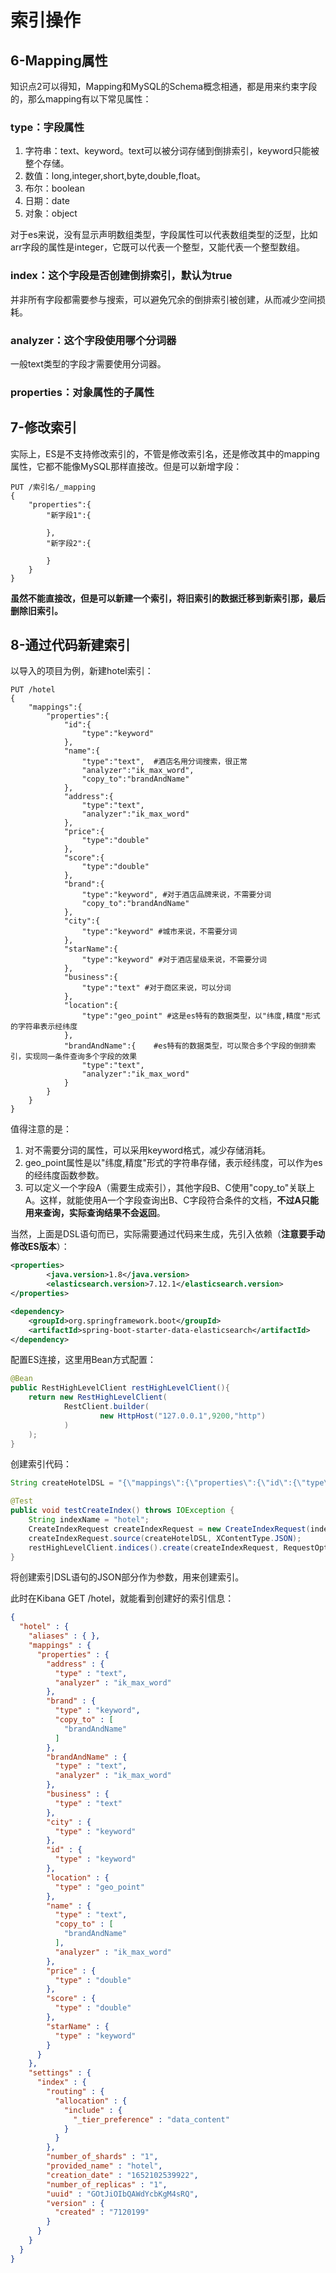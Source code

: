 # 索引操作

## 6-Mapping属性

知识点2可以得知，Mapping和MySQL的Schema概念相通，都是用来约束字段的，那么mapping有以下常见属性：

### type：字段属性

1. 字符串：text、keyword。text可以被分词存储到倒排索引，keyword只能被整个存储。
2. 数值：long,integer,short,byte,double,float。
3. 布尔：boolean
4. 日期：date
5. 对象：object

对于es来说，没有显示声明数组类型，字段属性可以代表数组类型的泛型，比如arr字段的属性是integer，它既可以代表一个整型，又能代表一个整型数组。

### index：这个字段是否创建倒排索引，默认为true

并非所有字段都需要参与搜索，可以避免冗余的倒排索引被创建，从而减少空间损耗。

### analyzer：这个字段使用哪个分词器

一般text类型的字段才需要使用分词器。

### properties：对象属性的子属性

## 7-修改索引

实际上，ES是不支持修改索引的，不管是修改索引名，还是修改其中的mapping属性，它都不能像MySQL那样直接改。但是可以新增字段：

```
PUT /索引名/_mapping
{
	"properties":{
		"新字段1":{
		
		},
		"新字段2":{
		
		}
	}
}
```

**虽然不能直接改，但是可以新建一个索引，将旧索引的数据迁移到新索引那，最后删除旧索引。**

## 8-通过代码新建索引

以导入的项目为例，新建hotel索引：

```
PUT /hotel
{
	"mappings":{
		"properties":{
			"id":{
				"type":"keyword"
			},
			"name":{
				"type":"text",	#酒店名用分词搜索，很正常
				"analyzer":"ik_max_word",
				"copy_to":"brandAndName"
			},
			"address":{
				"type":"text",	
				"analyzer":"ik_max_word"
			},
			"price":{
				"type":"double"
			},
			"score":{
				"type":"double"
			},
			"brand":{
				"type":"keyword", #对于酒店品牌来说，不需要分词
				"copy_to":"brandAndName"
			},
			"city":{
				"type":"keyword" #城市来说，不需要分词
			},
			"starName":{
				"type":"keyword" #对于酒店星级来说，不需要分词
			},
			"business":{
				"type":"text" #对于商区来说，可以分词
			},
			"location":{
				"type":"geo_point" #这是es特有的数据类型，以"纬度,精度"形式的字符串表示经纬度
			},
			"brandAndName":{	#es特有的数据类型，可以聚合多个字段的倒排索引，实现同一条件查询多个字段的效果
				"type":"text",
				"analyzer":"ik_max_word"
			}
		}
	}
}
```

值得注意的是：

1. 对不需要分词的属性，可以采用keyword格式，减少存储消耗。
2. geo_point属性是以"纬度,精度"形式的字符串存储，表示经纬度，可以作为es的经纬度函数参数。
3. 可以定义一个字段A（需要生成索引），其他字段B、C使用"copy_to"关联上A。这样，就能使用A一个字段查询出B、C字段符合条件的文档，**不过A只能用来查询，实际查询结果不会返回**。

当然，上面是DSL语句而已，实际需要通过代码来生成，先引入依赖（**注意要手动修改ES版本**）：

```xml
<properties>
        <java.version>1.8</java.version>
        <elasticsearch.version>7.12.1</elasticsearch.version>
</properties>

<dependency>
    <groupId>org.springframework.boot</groupId>
    <artifactId>spring-boot-starter-data-elasticsearch</artifactId>
</dependency>
```

配置ES连接，这里用Bean方式配置：

```java
@Bean
public RestHighLevelClient restHighLevelClient(){
    return new RestHighLevelClient(
            RestClient.builder(
                    new HttpHost("127.0.0.1",9200,"http")
            )
    );
}
```

创建索引代码：

```java
String createHotelDSL = "{\"mappings\":{\"properties\":{\"id\":{\"type\":\"keyword\"},\"name\":{\"type\":\"text\",\"analyzer\":\"ik_max_word\",\"copy_to\":\"brandAndName\"},\"address\":{\"type\":\"text\",\"analyzer\":\"ik_max_word\"},\"price\":{\"type\":\"double\"},\"score\":{\"type\":\"double\"},\"brand\":{\"type\":\"keyword\",\"copy_to\":\"brandAndName\"},\"city\":{\"type\":\"keyword\"},\"starName\":{\"type\":\"keyword\"},\"business\":{\"type\":\"text\"},\"location\":{\"type\":\"geo_point\"},\"brandAndName\":{\"type\":\"text\",\"analyzer\":\"ik_max_word\"}}}}";

@Test
public void testCreateIndex() throws IOException {
    String indexName = "hotel";
    CreateIndexRequest createIndexRequest = new CreateIndexRequest(indexName);
    createIndexRequest.source(createHotelDSL, XContentType.JSON);
    restHighLevelClient.indices().create(createIndexRequest, RequestOptions.DEFAULT);
}
```

将创建索引DSL语句的JSON部分作为参数，用来创建索引。

此时在Kibana GET /hotel，就能看到创建好的索引信息：

```json
{
  "hotel" : {
    "aliases" : { },
    "mappings" : {
      "properties" : {
        "address" : {
          "type" : "text",
          "analyzer" : "ik_max_word"
        },
        "brand" : {
          "type" : "keyword",
          "copy_to" : [
            "brandAndName"
          ]
        },
        "brandAndName" : {
          "type" : "text",
          "analyzer" : "ik_max_word"
        },
        "business" : {
          "type" : "text"
        },
        "city" : {
          "type" : "keyword"
        },
        "id" : {
          "type" : "keyword"
        },
        "location" : {
          "type" : "geo_point"
        },
        "name" : {
          "type" : "text",
          "copy_to" : [
            "brandAndName"
          ],
          "analyzer" : "ik_max_word"
        },
        "price" : {
          "type" : "double"
        },
        "score" : {
          "type" : "double"
        },
        "starName" : {
          "type" : "keyword"
        }
      }
    },
    "settings" : {
      "index" : {
        "routing" : {
          "allocation" : {
            "include" : {
              "_tier_preference" : "data_content"
            }
          }
        },
        "number_of_shards" : "1",
        "provided_name" : "hotel",
        "creation_date" : "1652102539922",
        "number_of_replicas" : "1",
        "uuid" : "GOtJiOIbQAWdYcbKgM4sRQ",
        "version" : {
          "created" : "7120199"
        }
      }
    }
  }
}

```

